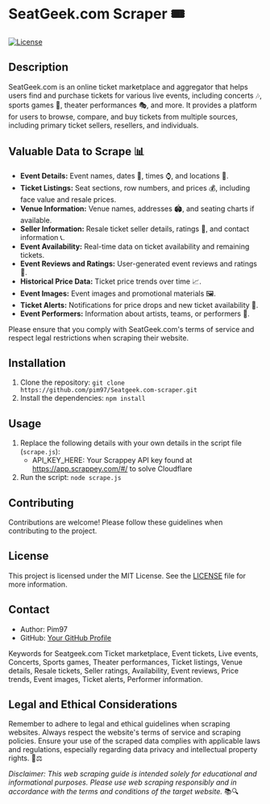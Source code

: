 # SeatGeek.com Scraper 🎟️

[![License](https://img.shields.io/badge/license-MIT-blue.svg)](LICENSE)

## Description

SeatGeek.com is an online ticket marketplace and aggregator that helps users find and purchase tickets for various live events, including concerts 🎶, sports games 🏀, theater performances 🎭, and more. It provides a platform for users to browse, compare, and buy tickets from multiple sources, including primary ticket sellers, resellers, and individuals.

## Valuable Data to Scrape 📊

- **Event Details:** Event names, dates 📅, times ⌚, and locations 📍.
- **Ticket Listings:** Seat sections, row numbers, and prices 💰, including face value and resale prices.
- **Venue Information:** Venue names, addresses 🏟️, and seating charts if available.
- **Seller Information:** Resale ticket seller details, ratings 🌟, and contact information 📞.
- **Event Availability:** Real-time data on ticket availability and remaining tickets.
- **Event Reviews and Ratings:** User-generated event reviews and ratings 📝.
- **Historical Price Data:** Ticket price trends over time 📈.
- **Event Images:** Event images and promotional materials 🖼️.
- **Ticket Alerts:** Notifications for price drops and new ticket availability 🚨.
- **Event Performers:** Information about artists, teams, or performers 🎤.

Please ensure that you comply with SeatGeek.com's terms of service and respect legal restrictions when scraping their website.

## Installation

1. Clone the repository: `git clone https://github.com/pim97/Seatgeek.com-scraper.git`
2. Install the dependencies: `npm install`

## Usage

1. Replace the following details with your own details in the script file (`scrape.js`):
   - API_KEY_HERE: Your Scrappey API key found at https://app.scrappey.com/#/ to solve Cloudflare
2. Run the script: `node scrape.js`

## Contributing

Contributions are welcome! Please follow these guidelines when contributing to the project.

## License

This project is licensed under the MIT License. See the [LICENSE](LICENSE) file for more information.

## Contact

- Author: Pim97
- GitHub: [Your GitHub Profile](https://github.com/pim97/)

Keywords for Seatgeek.com
Ticket marketplace, Event tickets, Live events, Concerts, Sports games, Theater performances, Ticket listings, Venue details, Resale tickets, Seller ratings, Availability, Event reviews, Price trends, Event images, Ticket alerts, Performer information.

## Legal and Ethical Considerations

Remember to adhere to legal and ethical guidelines when scraping websites. Always respect the website's terms of service and scraping policies. Ensure your use of the scraped data complies with applicable laws and regulations, especially regarding data privacy and intellectual property rights. 🚫⚖️

*Disclaimer: This web scraping guide is intended solely for educational and informational purposes. Please use web scraping responsibly and in accordance with the terms and conditions of the target website.* 📚🔍
